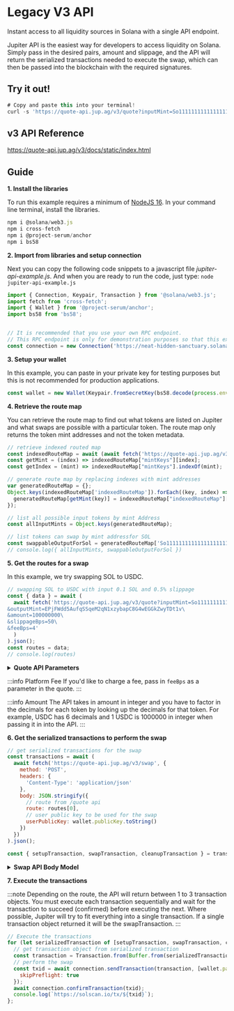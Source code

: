 # Legacy V3 API

Instant access to all liquidity sources in Solana with a single API endpoint.

Jupiter API is the easiest way for developers to access liquidity on Solana. Simply pass in the desired pairs, amount and slippage, and the API will return the serialized transactions needed to execute the swap, which can then be passed into the blockchain with the required signatures.

## Try it out!

```js
# Copy and paste this into your terminal!
curl -s 'https://quote-api.jup.ag/v3/quote?inputMint=So11111111111111111111111111111111111111112&outputMint=EPjFWdd5AufqSSqeM2qN1xzybapC8G4wEGGkZwyTDt1v&amount=10000&slippageBps=1' | jq '.data | .[0] | .outAmount'
```

## v3 API Reference

https://quote-api.jup.ag/v3/docs/static/index.html

## Guide

**1. Install the libraries**

To run this example requires a minimum of [NodeJS 16](https://nodejs.org/en). In your command line terminal, install the libraries.

```js
npm i @solana/web3.js
npm i cross-fetch
npm i @project-serum/anchor
npm i bs58
```

**2. Import from libraries and setup connection**

Next you can copy the following code snippets to a javascript file *jupiter-api-example.js*. And when you are ready to run the code, just type: `node jupiter-api-example.js`

```js
import { Connection, Keypair, Transaction } from '@solana/web3.js';
import fetch from 'cross-fetch';
import { Wallet } from '@project-serum/anchor';
import bs58 from 'bs58';


// It is recommended that you use your own RPC endpoint.
// This RPC endpoint is only for demonstration purposes so that this example will run.
const connection = new Connection('https://neat-hidden-sanctuary.solana-mainnet.discover.quiknode.pro/2af5315d336f9ae920028bbb90a73b724dc1bbed/');
```

**3. Setup your wallet**

In this example, you can paste in your private key for testing purposes but this is not recommended for production applications.

```js
const wallet = new Wallet(Keypair.fromSecretKey(bs58.decode(process.env.PRIVATE_KEY || '')));
```

**4. Retrieve the route map**

You can retrieve the route map to find out what tokens are listed on Jupiter and what swaps are possible with a particular token. The route map only returns the token mint addresses and not the token metadata.

```js
// retrieve indexed routed map
const indexedRouteMap = await (await fetch('https://quote-api.jup.ag/v3/indexed-route-map')).json();
const getMint = (index) => indexedRouteMap["mintKeys"][index];
const getIndex = (mint) => indexedRouteMap["mintKeys"].indexOf(mint);

// generate route map by replacing indexes with mint addresses
var generatedRouteMap = {};
Object.keys(indexedRouteMap['indexedRouteMap']).forEach((key, index) => {
  generatedRouteMap[getMint(key)] = indexedRouteMap["indexedRouteMap"][key].map((index) => getMint(index))
});

// list all possible input tokens by mint Address
const allInputMints = Object.keys(generatedRouteMap);

// list tokens can swap by mint addressfor SOL
const swappableOutputForSol = generatedRouteMap['So11111111111111111111111111111111111111112'];
// console.log({ allInputMints, swappableOutputForSol })
```

**5. Get the routes for a swap**

In this example, we try swapping SOL to USDC.

```js
// swapping SOL to USDC with input 0.1 SOL and 0.5% slippage
const { data } = await (
  await fetch('https://quote-api.jup.ag/v3/quote?inputMint=So11111111111111111111111111111111111111112\
&outputMint=EPjFWdd5AufqSSqeM2qN1xzybapC8G4wEGGkZwyTDt1v\
&amount=100000000\
&slippageBps=50\
&feeBps=4'
  )
).json();
const routes = data;
// console.log(routes)
```

<details>
<summary><b>Quote API Parameters</b></summary>

<b>inputMint</b> (String) input token mint address
<br></br>
<br></br>
<b>outputMint</b> (String) output token mint address
<br></br>
<br></br>
<b>amount</b> (Integer) The API takes in amount in integer and you have to factor in the decimals for each token by looking up the decimals for that token. For example, USDC has 6 decimals and 1 USDC is 1000000 in integer when passing it in into the API.
<br></br>
<br></br>
<b>swapMode</b> (String: ExactIn | ExactOut)  Defaults to ExactIn.  ExactOut is for supporting use cases where you need an exact token amount, like payments. In this case the slippage is on the input token.
<br></br>
<br></br>
<b>slippageBps</b> (Integer)  slippage in BPS.
<br></br>
<br></br>
<b>feeBps</b> (Integer) If you want to charge the user a fee, you can specify the fee in BPS.  Fee % is taken out of the output token.
<br></br>
<br></br>
<b>onlyDirectRoutes</b> (Boolean)  Default is false.  Direct Routes limits Jupiter routing to single hop routes only.
<br></br>
<br></br>
<b>userPublicKey</b> (String) Public key of the user (only pass in if you want deposit and fee being returned, might slow down query)
<br></br>
<br></br>
<b>enforceSingleTx</b> (Boolean) Only return routes that can be done in a single transaction. (Routes might be limited)
</details>

:::info Platform Fee
If you'd like to charge a fee, pass in `feeBps` as a parameter in the quote.
:::

:::info Amount
The API takes in amount in integer and you have to factor in the decimals for each token by looking up the decimals for that token. For example, USDC has 6 decimals and 1 USDC is 1000000 in integer when passing it in into the API.
:::

**6. Get the serialized transactions to perform the swap**

```js
// get serialized transactions for the swap
const transactions = await (
  await fetch('https://quote-api.jup.ag/v3/swap', {
    method: 'POST',
    headers: {
      'Content-Type': 'application/json'
    },
    body: JSON.stringify({
      // route from /quote api
      route: routes[0],
      // user public key to be used for the swap
      userPublicKey: wallet.publicKey.toString()
    })
  })
).json();

const { setupTransaction, swapTransaction, cleanupTransaction } = transactions;
```

<details>
<summary><b>Swap API Body Model</b></summary>
<b>Route</b> (Route, see Swagger) Route object returned from Quote API
<br></br>
<br></br>
<b>userPublicKey</b> (String) public key of the user
<br></br>
<br></br>
<b>wrapUnwrapSOL</b> (Boolean) if true, will automatically wrap/unwrap SOL.  If false it will use wSOL token account
<br></br>
<br></br>
<b>feeAccount</b> (String) The fee token account for the output token (only pass in if you set a feeBps)
<br></br>
<br></br>
<b>destinationWallet</b> (String) Public key of the wallet that will receive the output of the swap. This assumes the associated token account exists, and currently adds a token transfer instruction.
</details>

**7. Execute the transactions**

:::note
Depending on the route, the API will return between 1 to 3 transaction objects.  You must execute each transaction sequentially and wait for the transaction to succeed (confirmed) before executing the next. Where possible, Jupiter will try to fit everything into a single transaction. If a single transaction object returned it will be the swapTransaction.
:::

```js
// Execute the transactions
for (let serializedTransaction of [setupTransaction, swapTransaction, cleanupTransaction].filter(Boolean)) {
  // get transaction object from serialized transaction
  const transaction = Transaction.from(Buffer.from(serializedTransaction, 'base64'));
  // perform the swap
  const txid = await connection.sendTransaction(transaction, [wallet.payer], {
    skipPreflight: true
  });
  await connection.confirmTransaction(txid);
  console.log(`https://solscan.io/tx/${txid}`);
};
```